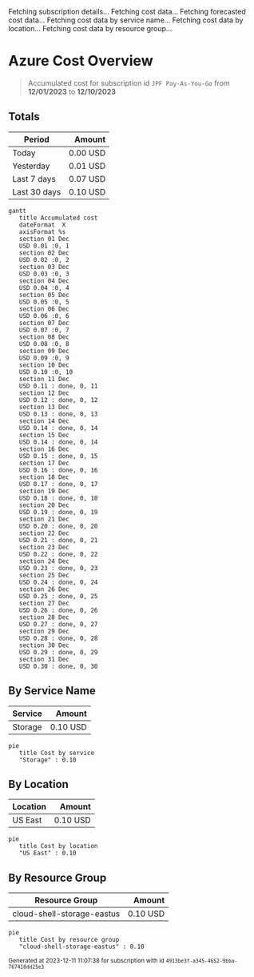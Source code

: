 Fetching subscription details...
Fetching cost data...
Fetching forecasted cost data...
Fetching cost data by service name...
Fetching cost data by location...
Fetching cost data by resource group...
# Azure Cost Overview

> Accumulated cost for subscription id `JPF Pay-As-You-Go` from **12/01/2023** to **12/10/2023**

## Totals

|Period|Amount|
|---|---:|
|Today|0.00 USD|
|Yesterday|0.01 USD|
|Last 7 days|0.07 USD|
|Last 30 days|0.10 USD|

```mermaid
gantt
   title Accumulated cost
   dateFormat  X
   axisFormat %s
   section 01 Dec
   USD 0.01 :0, 1
   section 02 Dec
   USD 0.02 :0, 2
   section 03 Dec
   USD 0.03 :0, 3
   section 04 Dec
   USD 0.04 :0, 4
   section 05 Dec
   USD 0.05 :0, 5
   section 06 Dec
   USD 0.06 :0, 6
   section 07 Dec
   USD 0.07 :0, 7
   section 08 Dec
   USD 0.08 :0, 8
   section 09 Dec
   USD 0.09 :0, 9
   section 10 Dec
   USD 0.10 :0, 10
   section 11 Dec
   USD 0.11 : done, 0, 11
   section 12 Dec
   USD 0.12 : done, 0, 12
   section 13 Dec
   USD 0.13 : done, 0, 13
   section 14 Dec
   USD 0.14 : done, 0, 14
   section 15 Dec
   USD 0.14 : done, 0, 14
   section 16 Dec
   USD 0.15 : done, 0, 15
   section 17 Dec
   USD 0.16 : done, 0, 16
   section 18 Dec
   USD 0.17 : done, 0, 17
   section 19 Dec
   USD 0.18 : done, 0, 18
   section 20 Dec
   USD 0.19 : done, 0, 19
   section 21 Dec
   USD 0.20 : done, 0, 20
   section 22 Dec
   USD 0.21 : done, 0, 21
   section 23 Dec
   USD 0.22 : done, 0, 22
   section 24 Dec
   USD 0.23 : done, 0, 23
   section 25 Dec
   USD 0.24 : done, 0, 24
   section 26 Dec
   USD 0.25 : done, 0, 25
   section 27 Dec
   USD 0.26 : done, 0, 26
   section 28 Dec
   USD 0.27 : done, 0, 27
   section 29 Dec
   USD 0.28 : done, 0, 28
   section 30 Dec
   USD 0.29 : done, 0, 29
   section 31 Dec
   USD 0.30 : done, 0, 30
```

## By Service Name

|Service|Amount|
|---|---:|
|Storage|0.10 USD|

```mermaid
pie
   title Cost by service
   "Storage" : 0.10
```

## By Location

|Location|Amount|
|---|---:|
|US East|0.10 USD|

```mermaid
pie
   title Cost by location
   "US East" : 0.10
```

## By Resource Group

|Resource Group|Amount|
|---|---:|
|cloud-shell-storage-eastus|0.10 USD|

```mermaid
pie
   title Cost by resource group
   "cloud-shell-storage-eastus" : 0.10
```

<sup>Generated at 2023-12-11 11:07:38 for subscription with id `4913be3f-a345-4652-9bba-767418dd25e3`</sup>
